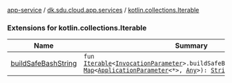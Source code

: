 [app-service](../../index.md) / [dk.sdu.cloud.app.services](../index.md) / [kotlin.collections.Iterable](./index.md)

### Extensions for kotlin.collections.Iterable

| Name | Summary |
|---|---|
| [buildSafeBashString](build-safe-bash-string.md) | `fun `[`Iterable`](https://kotlinlang.org/api/latest/jvm/stdlib/kotlin.collections/-iterable/index.html)`<`[`InvocationParameter`](../-invocation-parameter/index.md)`>.buildSafeBashString(parameters: `[`Map`](https://kotlinlang.org/api/latest/jvm/stdlib/kotlin.collections/-map/index.html)`<`[`ApplicationParameter`](../../dk.sdu.cloud.app.api/-application-parameter/index.md)`<*>, `[`Any`](https://kotlinlang.org/api/latest/jvm/stdlib/kotlin/-any/index.html)`>): `[`String`](https://kotlinlang.org/api/latest/jvm/stdlib/kotlin/-string/index.html) |
